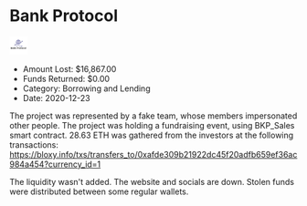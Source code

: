 # Bank Protocol
![Bank Protocol](/rektimages/Bank-Protocol.png)
- Amount Lost: $16,867.00
- Funds Returned: $0.00
- Category: Borrowing and Lending
- Date: 2020-12-23

The project was represented by a fake team, whose members impersonated other people. The project was holding a fundraising event, using BKP_Sales smart contract. 28.63 ETH was gathered from the investors at the following transactions:  
https://bloxy.info/txs/transfers_to/0xafde309b21922dc45f20adfb659ef36ac984a454?currency_id=1  
  
The liquidity wasn't added. The website and socials are down. Stolen funds were distributed between some regular wallets.



